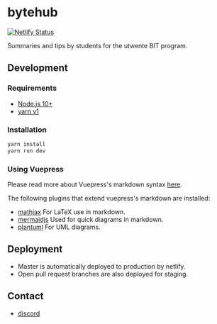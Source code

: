 # bytehub
[![Netlify Status](https://api.netlify.com/api/v1/badges/41c6281a-9499-4d39-b2db-9a02eeda22c0/deploy-status)](https://app.netlify.com/sites/epic-roentgen-d0e58d/deploys)

Summaries and tips by students for the
utwente BIT program.

## Development

### Requirements
+ [Node.js 10+](https://nodejs.org/en/)
+ [yarn v1](https://classic.yarnpkg.com/lang/en/)

### Installation
```bash
yarn install
yarn run dev
```
### Using Vuepress

Please read more about Vuepress's markdown syntax [here](https://vuepress.vuejs.org/guide/markdown.html#markdown-extensions).

The following plugins that extend vuepress's markdown are installed:
+ [mathjax](https://www.mathjax.org/) For LaTeX use in markdown.
+ [mermaidjs](https://mermaid-js.github.io/mermaid/#/) Used for quick diagrams in markdown.
+ [plantuml](https://plantuml.com/) For UML diagrams.

## Deployment
+ Master is automatically deployed to production by netlify.
+ Open pull request branches are also deployed for staging.

## Contact
+ [discord](https://discord.gg/y5z22SgP)

